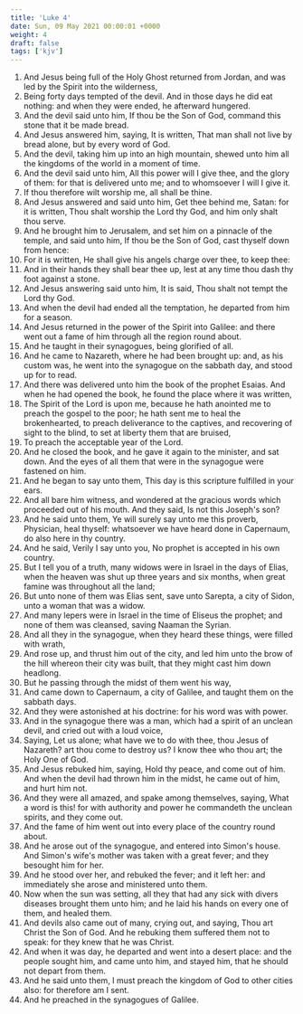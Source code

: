 ```yaml
---
title: 'Luke 4'
date: Sun, 09 May 2021 00:00:01 +0000
weight: 4
draft: false
tags: ['kjv'] 
---
```


1. And Jesus being full of the Holy Ghost returned from Jordan, and was led by the Spirit into the wilderness,
2. Being forty days tempted of the devil. And in those days he did eat nothing: and when they were ended, he afterward hungered.
3. And the devil said unto him, If thou be the Son of God, command this stone that it be made bread.
4. And Jesus answered him, saying, It is written, That man shall not live by bread alone, but by every word of God.
5. And the devil, taking him up into an high mountain, shewed unto him all the kingdoms of the world in a moment of time.
6. And the devil said unto him, All this power will I give thee, and the glory of them: for that is delivered unto me; and to whomsoever I will I give it.
7. If thou therefore wilt worship me, all shall be thine.
8. And Jesus answered and said unto him, Get thee behind me, Satan: for it is written, Thou shalt worship the Lord thy God, and him only shalt thou serve.
9. And he brought him to Jerusalem, and set him on a pinnacle of the temple, and said unto him, If thou be the Son of God, cast thyself down from hence:
10. For it is written, He shall give his angels charge over thee, to keep thee:
11. And in their hands they shall bear thee up, lest at any time thou dash thy foot against a stone.
12. And Jesus answering said unto him, It is said, Thou shalt not tempt the Lord thy God.
13. And when the devil had ended all the temptation, he departed from him for a season.
14. And Jesus returned in the power of the Spirit into Galilee: and there went out a fame of him through all the region round about.
15. And he taught in their synagogues, being glorified of all.
16. And he came to Nazareth, where he had been brought up: and, as his custom was, he went into the synagogue on the sabbath day, and stood up for to read.
17. And there was delivered unto him the book of the prophet Esaias. And when he had opened the book, he found the place where it was written,
18. The Spirit of the Lord is upon me, because he hath anointed me to preach the gospel to the poor; he hath sent me to heal the brokenhearted, to preach deliverance to the captives, and recovering of sight to the blind, to set at liberty them that are bruised,
19. To preach the acceptable year of the Lord.
20. And he closed the book, and he gave it again to the minister, and sat down. And the eyes of all them that were in the synagogue were fastened on him.
21. And he began to say unto them, This day is this scripture fulfilled in your ears.
22. And all bare him witness, and wondered at the gracious words which proceeded out of his mouth. And they said, Is not this Joseph's son?
23. And he said unto them, Ye will surely say unto me this proverb, Physician, heal thyself: whatsoever we have heard done in Capernaum, do also here in thy country.
24. And he said, Verily I say unto you, No prophet is accepted in his own country.
25. But I tell you of a truth, many widows were in Israel in the days of Elias, when the heaven was shut up three years and six months, when great famine was throughout all the land;
26. But unto none of them was Elias sent, save unto Sarepta, a city of Sidon, unto a woman that was a widow.
27. And many lepers were in Israel in the time of Eliseus the prophet; and none of them was cleansed, saving Naaman the Syrian.
28. And all they in the synagogue, when they heard these things, were filled with wrath,
29. And rose up, and thrust him out of the city, and led him unto the brow of the hill whereon their city was built, that they might cast him down headlong.
30. But he passing through the midst of them went his way,
31. And came down to Capernaum, a city of Galilee, and taught them on the sabbath days.
32. And they were astonished at his doctrine: for his word was with power.
33. And in the synagogue there was a man, which had a spirit of an unclean devil, and cried out with a loud voice,
34. Saying, Let us alone; what have we to do with thee, thou Jesus of Nazareth? art thou come to destroy us? I know thee who thou art; the Holy One of God.
35. And Jesus rebuked him, saying, Hold thy peace, and come out of him. And when the devil had thrown him in the midst, he came out of him, and hurt him not.
36. And they were all amazed, and spake among themselves, saying, What a word is this! for with authority and power he commandeth the unclean spirits, and they come out.
37. And the fame of him went out into every place of the country round about.
38. And he arose out of the synagogue, and entered into Simon's house. And Simon's wife's mother was taken with a great fever; and they besought him for her.
39. And he stood over her, and rebuked the fever; and it left her: and immediately she arose and ministered unto them.
40. Now when the sun was setting, all they that had any sick with divers diseases brought them unto him; and he laid his hands on every one of them, and healed them.
41. And devils also came out of many, crying out, and saying, Thou art Christ the Son of God. And he rebuking them suffered them not to speak: for they knew that he was Christ.
42. And when it was day, he departed and went into a desert place: and the people sought him, and came unto him, and stayed him, that he should not depart from them.
43. And he said unto them, I must preach the kingdom of God to other cities also: for therefore am I sent.
44. And he preached in the synagogues of Galilee.
